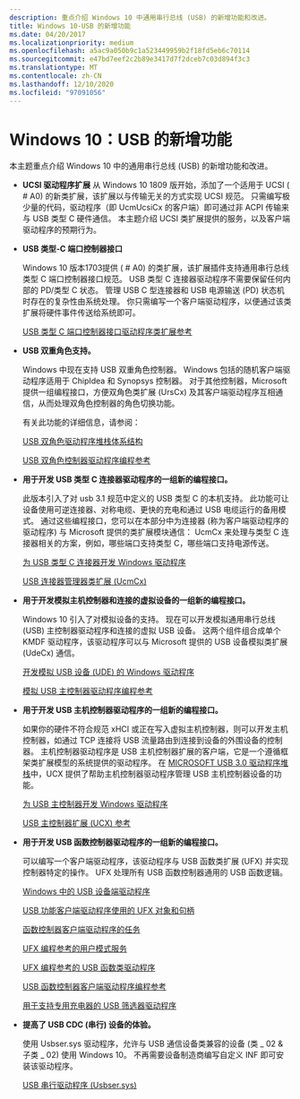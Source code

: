 ```yaml
---
description: 重点介绍 Windows 10 中通用串行总线 (USB) 的新增功能和改进。
title: Windows 10-USB 的新增功能
ms.date: 04/20/2017
ms.localizationpriority: medium
ms.openlocfilehash: a5ac9a050b9c1a523449959b2f18fd5eb6c70114
ms.sourcegitcommit: e47bd7eef2c2b89e3417d7f2dceb7c03d894f3c3
ms.translationtype: MT
ms.contentlocale: zh-CN
ms.lasthandoff: 12/10/2020
ms.locfileid: "97091056"
---
```

# <a name="windows-10-whats-new-for-usb"></a>Windows 10：USB 的新增功能


本主题重点介绍 Windows 10 中的通用串行总线 (USB) 的新增功能和改进。

-  **UCSI 驱动程序扩展** 从 Windows 10 1809 版开始，添加了一个适用于 UCSI ( # A0) 的新类扩展，该扩展以与传输无关的方式实现 UCSI 规范。 只需编写极少量的代码，驱动程序（即 UcmUcsiCx 的客户端）即可通过非 ACPI 传输来与 USB 类型 C 硬件通信。 本主题介绍 UCSI 类扩展提供的服务，以及客户端驱动程序的预期行为。

-   **USB 类型-C 端口控制器接口** 

    Windows 10 版本1703提供 ( # A0) 的类扩展，该扩展插件支持通用串行总线类型 C 端口控制器接口规范。 USB 类型 C 连接器驱动程序不需要保留任何内部的 PD/类型 C 状态。 
    管理 USB C 型连接器和 USB 电源输送 (PD) 状态机时存在的复杂性由系统处理。 你只需编写一个客户端驱动程序，以便通过该类扩展将硬件事件传送给系统即可。 

    [USB 类型 C 端口控制器接口驱动程序类扩展参考](/previous-versions/windows/hardware/drivers/mt805826(v=vs.85))

-   **USB 双重角色支持。**

    Windows 中现在支持 USB 双重角色控制器。 Windows 包括的随机客户端驱动程序适用于 ChipIdea 和 Synopsys 控制器。 对于其他控制器，Microsoft 提供一组编程接口，方便双角色类扩展 (UrsCx) 及其客户端驱动程序互相通信，从而处理双角色控制器的角色切换功能。

    有关此功能的详细信息，请参阅：

    [USB 双角色驱动程序堆栈体系结构](usb-dual-role-driver-stack-architecture.md)

    [USB 双角色控制器驱动程序编程参考](/previous-versions/windows/hardware/drivers/mt628026(v=vs.85))

-   **用于开发 USB 类型 C 连接器驱动程序的一组新的编程接口。**

    此版本引入了对 usb 3.1 规范中定义的 USB 类型 C 的本机支持。 此功能可让设备使用可逆连接器、对称电缆、更快的充电和通过 USB 电缆运行的备用模式。 通过这些编程接口，您可以在本部分中为连接器 (称为客户端驱动程序的驱动程序) 与 Microsoft 提供的类扩展模块通信： UcmCx 来处理与类型 C 连接器相关的方案，例如，哪些端口支持类型 C，哪些端口支持电源传送。

    [为 USB 类型 C 连接器开发 Windows 驱动程序](developing-windows-drivers-for-usb-type-c-connectors.md)

    [USB 连接器管理器类扩展 (UcmCx)](/previous-versions/windows/hardware/drivers/mt188011(v=vs.85))

-   **用于开发模拟主机控制器和连接的虚拟设备的一组新的编程接口。**

    Windows 10 引入了对模拟设备的支持。 现在可以开发模拟通用串行总线 (USB) 主控制器驱动程序和连接的虚拟 USB 设备。 这两个组件组合成单个 KMDF 驱动程序，该驱动程序可以与 Microsoft 提供的 USB 设备模拟类扩展 (UdeCx) 通信。

    [开发模拟 USB 设备 (UDE) 的 Windows 驱动程序](developing-windows-drivers-for-emulated-usb-host-controllers-and-devices.md)

    [模拟 USB 主控制器驱动程序编程参考](/previous-versions/windows/hardware/drivers/mt628025(v=vs.85))

-   **用于开发 USB 主机控制器驱动程序的一组新的编程接口。**

    如果你的硬件不符合规范 xHCI 或正在写入虚拟主机控制器，则可以开发主机控制器，如通过 TCP 连接将 USB 流量路由到连接到设备的外围设备的控制器。 主机控制器驱动程序是 USB 主机控制器扩展的客户端，它是一个遵循框架类扩展模型的系统提供的驱动程序。 在 [MICROSOFT USB 3.0 驱动程序堆栈](/windows-hardware/drivers/ddi/index#usb-3-0-driver-stack)中，UCX 提供了帮助主机控制器驱动程序管理 USB 主机控制器设备的功能。

    [为 USB 主控制器开发 Windows 驱动程序](developing-windows-drivers-for-usb-host-controllers.md)

    [USB 主控制器扩展 (UCX) 参考](/previous-versions/windows/hardware/drivers/mt188009(v=vs.85))

-   **用于开发 USB 函数控制器驱动程序的一组新的编程接口。**

    可以编写一个客户端驱动程序，该驱动程序与 USB 函数类扩展 (UFX) 并实现控制器特定的操作。 UFX 处理所有 USB 函数控制器通用的 USB 函数逻辑。

    [Windows 中的 USB 设备端驱动程序](usb-device-side-drivers-in-windows.md)

    [USB 功能客户端驱动程序使用的 UFX 对象和句柄](ufx-objects-and-handles-used-by-a-usb-function-controller.md)

    [函数控制器客户端驱动程序的任务](function-client-driver.md)

    [UFX 编程参考的用户模式服务](/windows-hardware/drivers/ddi/genericusbfnioctl)

    [UFX 编程参考的 USB 函数类驱动程序](/previous-versions/windows/hardware/drivers/mt188008(v=vs.85))

    [USB 函数控制器客户端驱动程序编程参考](/previous-versions/windows/hardware/drivers/mt188010(v=vs.85))

    [用于支持专用充电器的 USB 筛选器驱动程序](/previous-versions/windows/hardware/drivers/mt188012(v=vs.85))

-   **提高了 USB CDC (串行) 设备的体验。**

    使用 Usbser.sys 驱动程序，允许与 USB 通信设备类兼容的设备 (类 \_ 02 & 子类 \_ 02) 使用 Windows 10。 不再需要设备制造商编写自定义 INF 即可安装该驱动程序。

    [USB 串行驱动程序 (Usbser.sys)](usb-driver-installation-based-on-compatible-ids.md)

 

